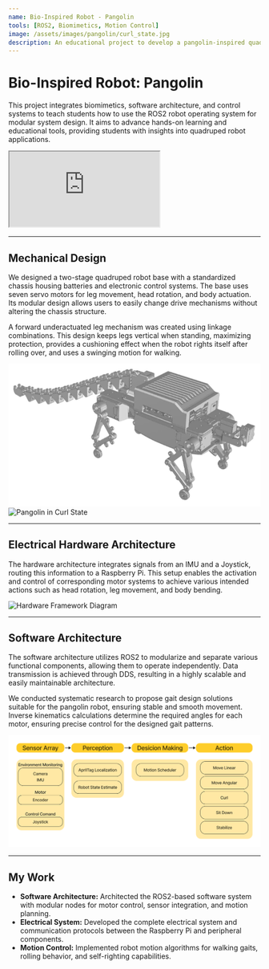 ```yaml
---
name: Bio-Inspired Robot - Pangolin
tools: [ROS2, Biomimetics, Motion Control]
image: /assets/images/pangolin/curl_state.jpg
description: An educational project to develop a pangolin-inspired quadruped robot, focusing on modular system design with ROS2 to advance hands-on learning in robotics.
---
```


# Bio-Inspired Robot: Pangolin

<p class="text-center">
This project integrates biomimetics, software architecture, and control systems to teach students how to use the ROS2 robot operating system for modular system design. It aims to advance hands-on learning and educational tools, providing students with insights into quadruped robot applications.
</p>

<div class="video my-4">
  <iframe src="https://www.youtube.com/embed/qN7IXwsKODI?si=t2n0xto09ZLPDRxR" allow="accelerometer; autoplay; clipboard-write; encrypted-media; gyroscope; picture-in-picture" allowfullscreen></iframe>
</div>

---

## Mechanical Design

We designed a two-stage quadruped robot base with a standardized chassis housing batteries and electronic control systems. The base uses seven servo motors for leg movement, head rotation, and body actuation. Its modular design allows users to easily change drive mechanisms without altering the chassis structure.

A forward underactuated leg mechanism was created using linkage combinations. This design keeps legs vertical when standing, maximizing protection, provides a cushioning effect when the robot rights itself after rolling over, and uses a swinging motion for walking.

<div class="row my-4">
  <div class="col-md-6">
    <img src="/assets/images/pangolin/mechanical.png" alt="Mechanical Design" class="img-fluid rounded-lg shadow-lg mb-3">
  </div>
  <div class="col-md-6">
    <img src="/assets/images/pangolin/curl_state.jpg" alt="Pangolin in Curl State" class="img-fluid rounded-lg shadow-lg mb-3">
  </div>
</div>

---

## Electrical Hardware Architecture

The hardware architecture integrates signals from an IMU and a Joystick, routing this information to a Raspberry Pi. This setup enables the activation and control of corresponding motor systems to achieve various intended actions such as head rotation, leg movement, and body bending.

<p class="text-center">
  <img src="/assets/images/pangolin/hardware_framework.jpg" alt="Hardware Framework Diagram" class="img-fluid rounded-lg shadow-lg">
</p>

---

## Software Architecture

The software architecture utilizes ROS2 to modularize and separate various functional components, allowing them to operate independently. Data transmission is achieved through DDS, resulting in a highly scalable and easily maintainable architecture.

We conducted systematic research to propose gait design solutions suitable for the pangolin robot, ensuring stable and smooth movement. Inverse kinematics calculations determine the required angles for each motor, ensuring precise control for the designed gait patterns.

<p class="text-center">
  <img src="/assets/images/pangolin/software_framework.jpg" alt="Software Framework Diagram" class="img-fluid rounded-lg shadow-lg">
</p>

---

## My Work

- **Software Architecture:** Architected the ROS2-based software system with modular nodes for motor control, sensor integration, and motion planning.
- **Electrical System:** Developed the complete electrical system and communication protocols between the Raspberry Pi and peripheral components.
- **Motion Control:** Implemented robot motion algorithms for walking gaits, rolling behavior, and self-righting capabilities.